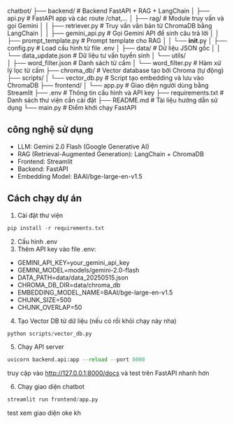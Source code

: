 chatbot/
├── backend/                         # Backend FastAPI + RAG + LangChain
│   ├── api.py                       # FastAPI app và các route /chat,...
│   ├── rag/                         # Module truy vấn và gọi Gemini
│   │   ├── retriever.py             # Truy vấn văn bản từ ChromaDB bằng LangChain
│   │   ├── gemini_api.py            # Gọi Gemini API để sinh câu trả lời
│   │   ├── prompt_template.py       # Prompt template cho RAG
│   │   └── __init__.py
│   ├── config.py                    # Load cấu hình từ file .env
│   ├── data/                        # Dữ liệu JSON gốc
│   │   └── data_update.json         # Dữ liệu tư vấn tuyển sinh
│   └── utils/                       
│       ├── word_filter.json         # Danh sách từ cấm
│       └── word_filter.py           # Hàm xử lý lọc từ cấm
├── chroma_db/                       # Vector database tạo bởi Chroma (tự động)
├── scripts/
│   └── vector_db.py                 # Script tạo embedding và lưu vào ChromaDB
├── frontend/
│   └── app.py                       # Giao diện người dùng bằng Streamlit
├── .env                             # Thông tin cấu hình và API key
├── requirements.txt                 # Danh sách thư viện cần cài đặt
├── README.md                        # Tài liệu hướng dẫn sử dụng
└── main.py                          # Điểm khởi chạy FastAPI
## công nghệ sử dụng

- LLM: Gemini 2.0 Flash (Google Generative AI)
- RAG (Retrieval-Augmented Generation): LangChain + ChromaDB
- Frontend: Streamlit
- Backend: FastAPI
- Embedding Model: BAAI/bge-large-en-v1.5
  
## Cách chạy dự án
1. Cài đặt thư viện
```python
pip install -r requirements.txt
```
2. Cấu hình .env
3. Thêm API key vào file .env:
  - GEMINI_API_KEY=your_gemini_api_key
  - GEMINI_MODEL=models/gemini-2.0-flash
  - DATA_PATH=data/data_20250515.json
  - CHROMA_DB_DIR=data/chroma_db
  - EMBEDDING_MODEL_NAME=BAAI/bge-large-en-v1.5
  - CHUNK_SIZE=500
  - CHUNK_OVERLAP=50

4. Tạo Vector DB từ dữ liệu (nếu có rồi khỏi chạy này nha)
```python
python scripts/vector_db.py
```

5. Chạy API server
```python
uvicorn backend.api:app --reload --port 8000
```
truy cập vào http://127.0.0.1:8000/docs và test trên FastAPI nhanh hơn 

6. Chạy giao diện chatbot
```python
streamlit run frontend/app.py
```
test xem giao diện oke kh 
